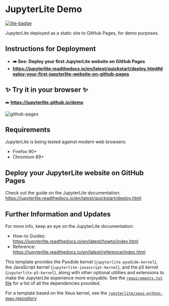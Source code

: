 # JupyterLite Demo

[![lite-badge](https://jupyterlite.rtfd.io/en/latest/_static/badge.svg)](https://jupyterlite.github.io/demo)

JupyterLite deployed as a static site to GitHub Pages, for demo purposes.

## Instructions for Deployment

- **➡️ See: Deploy your first JupyterLite website on GitHub Pages**
- **https://jupyterlite.readthedocs.io/en/latest/quickstart/deploy.html#deploy-your-first-jupyterlite-website-on-github-pages**
  
## ✨ Try it in your browser ✨

➡️ **https://jupyterlite.github.io/demo**

![github-pages](https://user-images.githubusercontent.com/591645/120649478-18258400-c47d-11eb-80e5-185e52ff2702.gif)

## Requirements

JupyterLite is being tested against modern web browsers:

- Firefox 90+
- Chromium 89+

## Deploy your JupyterLite website on GitHub Pages

Check out the guide on the JupyterLite documentation: https://jupyterlite.readthedocs.io/en/latest/quickstart/deploy.html

## Further Information and Updates

For more info, keep an eye on the JupyterLite documentation:

- How-to Guides: https://jupyterlite.readthedocs.io/en/latest/howto/index.html
- Reference: https://jupyterlite.readthedocs.io/en/latest/reference/index.html

This template provides the Pyodide kernel (`jupyterlite-pyodide-kernel`), the JavaScript kernel (`jupyterlite-javascript-kernel`), and the p5 kernel (`jupyterlite-p5-kernel`), along with other
optional utilities and extensions to make the JupyterLite experience more enjoyable. See the
[`requirements.txt` file](requirements.txt) for a list of all the dependencies provided.

For a template based on the Xeus kernel, see the [`jupyterlite/xeus-python-demo` repository](https://github.com/jupyterlite/xeus-python-demo)

